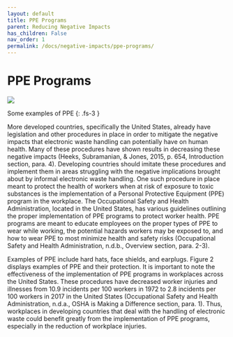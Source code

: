 ```yaml
---
layout: default
title: PPE Programs
parent: Reducing Negative Impacts
has_children: False
nav_order: 1
permalink: /docs/negative-impacts/ppe-programs/
---
```


# PPE Programs

![](https://sc02.alicdn.com/kf/HTB1YYR3txSYBuNjSsphq6zGvVXaA/safety-equipment-production-supplier.jpg)

Some examples of PPE
{: .fs-3 }

More developed countries, specifically the United States, already have legislation and other procedures in place in order to mitigate the negative impacts that electronic waste handling can potentially have on human health. Many of these procedures have shown results in decreasing these negative impacts (Heeks, Subramanian, & Jones, 2015, p. 654, Introduction section, para. 4). Developing countries should imitate these procedures and implement them in areas struggling with the negative implications brought about by informal electronic waste handling. One such procedure in place meant to protect the health of workers when at risk of exposure to toxic substances is the implementation of a Personal Protective Equipment (PPE) program in the workplace. The Occupational Safety and Health Administration, located in the United States, has various guidelines outlining the proper implementation of PPE programs to protect worker health. PPE programs are meant to educate employees on the proper types of PPE to wear while working, the potential hazards workers may be exposed to, and how to wear PPE to most minimize health and safety risks (Occupational Safety and Health Administration, n.d.b., Overview section, para. 2-3). 

Examples of PPE include hard hats, face shields, and earplugs. Figure 2 displays examples of PPE and their protection. It is important to note the effectiveness of the implementation of PPE programs in workplaces across the United States. These procedures have decreased worker injuries and illnesses from 10.9 incidents per 100 workers in 1972 to 2.8 incidents per 100 workers in 2017 in the United States (Occupational Safety and Health Administration, n.d.a., OSHA is Making a Difference section, para. 1). Thus, workplaces in developing countries that deal with the handling of electronic waste could benefit greatly from the implementation of PPE programs, especially in the reduction of workplace injuries.



